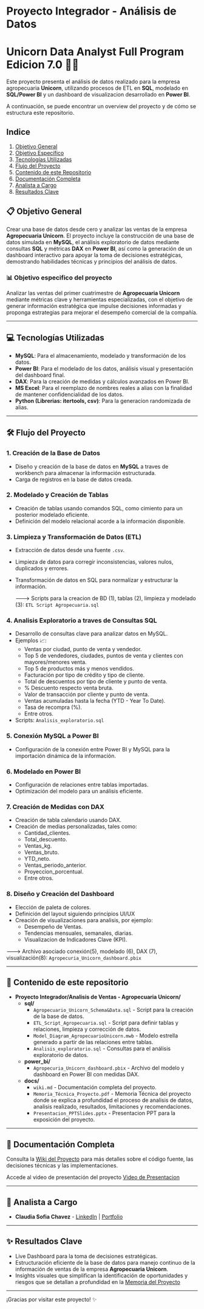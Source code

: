 # Proyecto Integrador - Análisis de Datos
# Unicorn Data Analyst Full Program Edicion 7.0 🦄🌾

Este proyecto presenta el análisis de datos realizado para la empresa agropecuaria **Unicorn**, utilizando procesos de ETL en **SQL**, modelado en **SQL/Power BI** y un dashboard de visualizacion desarrollado en **Power BI**.

A continuación, se puede encontrar un overview del proyecto y de cómo se estructura este repositorio.

## Indice
1. [Objetivo General](#-objetivo-general)
2. [Objetivo Específico](#-objetivo-especifico-del-proyecto)
3. [Tecnologías Utilizadas](#-tecnologías-utilizadas)
4. [Flujo del Proyecto](#-flujo-del-proyecto)
5. [Contenido de este Repositorio](#-contenido-de-este-repositorio)
6. [Documentación Completa](#-documentación-completa)
7. [Analista a Cargo](#-analista-a-cargo)
8. [Resultados Clave](#-resultados-clave)


## 📋 Objetivo General
Crear una base de datos desde cero y analizar las ventas de la empresa **Agropecuaria Unicorn**. 
El proyecto incluye la construcción de una base de datos simulada en **MySQL**, el análisis exploratorio de datos mediante consultas **SQL**
y métricas **DAX** en **Power BI**, así como la generación de un dashboard interactivo para apoyar la toma de decisiones estratégicas, demostrando habilidades técnicas y principios del análisis de datos.

### 📊 Objetivo especifico del proyecto
Analizar las ventas del primer cuatrimestre de **Agropecuaria Unicorn** mediante métricas clave y herramientas especializadas, con el objetivo de generar información estratégica que impulse decisiones informadas y proponga estrategias 
para mejorar el desempeño comercial de la compañía.

---
## 💻 Tecnologías Utilizadas

- **MySQL**: Para el almacenamiento, modelado y transformación de los datos.
- **Power BI**: Para el modelado de los datos, análisis visual y presentación del dashboard final.
- **DAX**: Para la creación de medidas y cálculos avanzados en Power BI.
- **MS Excel**: Para el reemplazo de nombres reales a alias con la finalidad de mantener confidencialidad de los datos.
- **Python (Librerias: itertools, csv)**: Para la generacion randomizada de alias.

---

## 🛠️ Flujo del Proyecto
### 1. **Creación de la Base de Datos**
- Diseño y creación de la base de datos en **MySQL** a traves de workbench para almacenar la información estructurada.
- Carga de registros en la base de datos creada.

### 2. **Modelado y Creación de Tablas**
- Creación de tablas usando comandos SQL, como cimiento para un posterior modelado eficiente.
- Definición del modelo relacional acorde a la información disponible.

### 3. **Limpieza y Transformación de Datos (ETL)**
- Extracción de datos desde una fuente `.csv`.
- Limpieza de datos para corregir inconsistencias, valores nulos, duplicados y errores.
- Transformación de datos en SQL para normalizar y estructurar la información.

  ---> Scripts para la creacion de BD (1), tablas (2), limpieza y modelado (3): `ETL Script Agropecuaria.sql`

### 4. **Analisis Exploratorio a traves de Consultas SQL**
- Desarrollo de consultas clave para analizar datos en MySQL.
- Ejemplos 📈:
  - Ventas por ciudad, punto de venta y vendedor.
  - Top 5 de vendedores, ciudades, puntos de venta y clientes con mayores/menores venta.
  - Top 5 de productos más y menos vendidos.
  - Facturación por tipo de crédito y tipo de cliente.
  - Total de descuentos por tipo de cliente y punto de venta.
  - % Descuento respecto venta bruta.
  - Valor de transacción por cliente y punto de venta.
  - Ventas acumuladas hasta la fecha (YTD - Year To Date).
  - Tasa de recompra (%).
  - Entre otros.
- Scripts: `Analisis_exploratorio.sql`

### 5. **Conexión MySQL a Power BI**
- Configuración de la conexión entre Power BI y MySQL para la importación dinámica de la información.

### 6. **Modelado en Power BI**
- Configuración de relaciones entre tablas importadas.
- Optimización del modelo para un análisis eficiente.

### 7. **Creación de Medidas con DAX**
- Creación de tabla calendario usando DAX.
- Creación de medias personalizadas, tales como:
  - Cantidad_clientes.
  - Total_descuento.
  - Ventas_kg.
  - Ventas_bruto.
  - YTD_neto.
  - Ventas_periodo_anterior.
  - Proyeccion_porcentual.
  - Entre otros.

### 8. **Diseño y Creación del Dashboard**
- Elección de paleta de colores.
- Definición del layout siguiendo principios UI/UX
- Creación de visualizaciones para analisis, por ejemplo:
  - Desempeño de Ventas.
  - Tendencias mensuales, semanales, diarias.
  - Visualizacion de Indicadores Clave (KPI).

---> Archivo asociado conexión(5), modelado (6), DAX (7), visualización(8): `Agropecuria_Unicorn_dashboard.pbix`

---

## 📂 Contenido de este repositorio

- **Proyecto Integrador/Analisis de Ventas - Agropecuaria Unicorn/**
  - **sql/**  
    - `Agropecuario_Unicorn_Schema&Data.sql` - Script para la creación de la base de datos.  
    - `ETL_Script_Agropecuaria.sql` - Script para definir tablas y relaciones, limpieza y corrección de datos. 
    - `Model_Diagram_AgropecuarioUnicorn.mwb` - Modelo estrella generado a partir de las relaciones entre tablas.  
    - `Analisis_exploratorio.sql` - Consultas para el análisis exploratorio de datos.  
  - **power_bi/**  
    - `Agropecuria_Unicorn_dashboard.pbix` - Archivo del modelo y dashboard en Power BI con medidas DAX.  
  - **docs/**  
    - `wiki.md` - Documentación completa del proyecto.
    - `Memoria_Técnica_Proyecto.pdf` - Memoria Técnica del proyecto donde se explica a profundidad el proceso de analisis de datos, analisis realizado, resultados, limitaciones y recomendaciones.
    - `Presentacion_PPTSlides.pptx` - Presentacion PPT para la exposición del proyecto.
---

## 📖 Documentación Completa
Consulta la [Wiki del Proyecto](https://github.com/ClaudiSofiaChavez/Proyecto_Integrador_Unicorn/wiki) para más detalles sobre el código fuente, las decisiones técnicas y las implementaciones.

Accede al video de presentación del proyecto [Video de Presentacion](X)

---

## 👥 Analista a Cargo
- **Claudia Sofia Chavez** - [LinkedIn](https://www.linkedin.com/in/claudiasofiachavez/) | [Portfolio](https://claudiasofiachavez.github.io/data-narratives/)

---

## ✨ Resultados Clave
- Live Dashboard para la toma de decisiones estratégicas.
- Estructuración eficiente de la base de datos para manejo continuo de la información de ventas de la empresa **Agropecuaria Unicorn**.
- Insights visuales que simplifican la identificación de oportunidades y riesgos que se detallan a profundidad en la  [Memoria del Proyecto](https://github.com/ClaudiSofiaChavez/Proyecto_Integrador_Unicorn/Memoria_Técnica_Proyecto.pdf)

---

¡Gracias por visitar este proyecto! ✨
